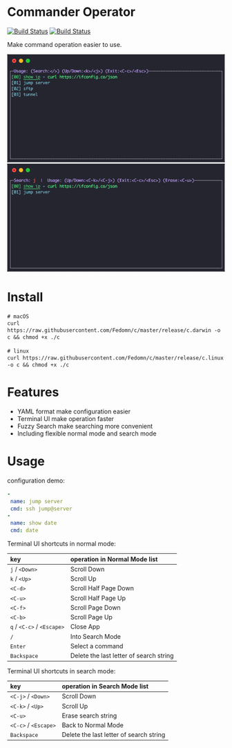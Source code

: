 # Commander Operator

[![Build Status](https://github.com/Fedomn/c/workflows/Go/badge.svg)](https://github.com/Fedomn/c/actions)
[![Build Status](https://github.com/Fedomn/c/workflows/Release/badge.svg)](https://github.com/Fedomn/c/actions)

Make command operation easier to use.

![Commander Operator](assets/normal-mode.png)
![Commander Operator](assets/search-mode.png)

# Install

```shell
# macOS
curl https://raw.githubusercontent.com/Fedomn/c/master/release/c.darwin -o c && chmod +x ./c

# linux
curl https://raw.githubusercontent.com/Fedomn/c/master/release/c.linux -o c && chmod +x ./c
```

# Features

* YAML format make configuration easier
* Terminal UI make operation faster
* Fuzzy Search make searching more convenient
* Including flexible normal mode and search mode

# Usage

configuration demo:

```yaml
-
 name: jump server
 cmd: ssh jump@server
-
 name: show date
 cmd: date
```

Terminal UI shortcuts in normal mode:

| key | operation in Normal Mode list |
| :--- | :--- |
| `j` / `<Down>` | Scroll Down |
| `k` / `<Up>` | Scroll Up |
| `<C-d>` | Scroll Half Page Down |
| `<C-u>` | Scroll Half Page Up |
| `<C-f>` | Scroll Page Down |
| `<C-b>` | Scroll Page Up |
| `q` / `<C-c>` / `<Escape>` | Close App |
| `/` | Into Search Mode |
| `Enter` | Select a command |
| `Backspace` | Delete the last letter of search string |


Terminal UI shortcuts in search mode:

| key | operation in Search Mode list |
| :--- | :--- |
| `<C-j>` / `<Down>` | Scroll Down |
| `<C-k>` / `<Up>` | Scroll Up |
| `<C-u>` | Erase search string |
| `<C-c>` / `<Escape>` | Back to Normal Mode |
| `Backspace` | Delete the last letter of search string |